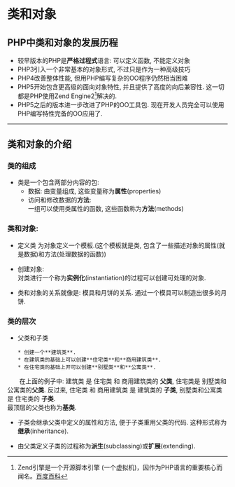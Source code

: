 # 类和对象

## PHP中类和对象的发展历程
* 较早版本的PHP是**严格过程式**语言: 可以定义函数, 不能定义对象
* PHP3引入一个非常基本的对象形式, 不过只是作为一种高级技巧
* PHP4改善整体性能, 但用PHP编写复杂的OO程序仍然相当困难
* PHP5开始包含更高级的面向对象特性, 并且提供了高度的向后兼容性. 这一切都是PHP使用Zend Engine2[^zend]解决的.
* PHP5之后的版本进一步改进了PHP的OO工具包. 现在开发人员完全可以使用PHP编写特性完备的OO应用了.

----

## 类和对象的介绍

### 类的组成
 * 类是一个包含两部分内容的包: 
    * 数据: 由变量组成, 这些变量称为**属性**(properties)
    * 访问和修改数据的**方法**: <br>
        一组可以使用类属性的函数, 这些函数称为**方法**(methods)
 
### 类和对象:
 * 定义类
 为对象定义一个模板.(这个模板就是类, 包含了一些描述对象的属性(就是数据)和方法(处理数据的函数))
 
 * 创建对象:<br>
 对类进行一个称为**实例化**(instantiation)的过程可以创建可处理的对象.
 * 类和对象的关系就像是: 模具和月饼的关系. 通过一个模具可以制造出很多的月饼.
 
### 类的层次
 
 * 父类和子类 <br>
    ```
    * 创建一个**建筑类**.
    * 在建筑类的基础上可以创建**住宅类**和**商用建筑类**.
    * 在住宅类的基础上开可以创建**别墅类**和**公寓类**.
    ```
  
 &nbsp; &nbsp; &nbsp; &nbsp;在上面的例子中: 建筑类 是 住宅类 和 商用建筑类的 **父类**, 住宅类是 别墅类和公寓类的**父类**. 反过来, 住宅类 和 商用建筑类 是 建筑类的 **子类**,  别墅类和公寓类 是 住宅类的 **子类**. <br>
      最顶层的父类也称为**基类**.
 
  * 子类会继承父类中定义的属性和方法, 便于子类重用父类的代码. 这种形式称为**继承**(inheritance).
  
  * 由父类定义子类的过程称为**派生**(subclassing)或**扩展**(extending).
  
        
    
    







[^zend]: Zend引擎是一个开源脚本引擎 (一个虚拟机)，因作为PHP语言的重要核心而闻名。[百度百科](https://baike.baidu.com/item/Zend引擎/3525877?fr=aladdin)

